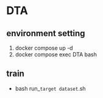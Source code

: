 # DTA

## environment setting

1. docker compose up -d 
2. docker compose exec DTA bash


## train
* bash run_`target dataset`.sh